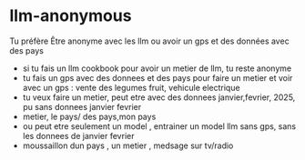# llm-anonymous
Tu préfère Être anonyme avec les llm ou avoir un gps et des données avec des pays
- si tu fais un llm cookbook pour avoir un metier de llm, tu reste anonyme
- tu fais un gps avec des donnees et des pays pour faire un metier et voir avec un gps : vente des legumes fruit, vehicule electrique
- tu veux faire un metier, peut etre avec des donnees janvier,fevrier, 2025, pu sans donnees janvier fevrier
- metier, le pays/ des pays,mon pays
- ou peut etre seulement un model , entrainer un model llm sans gps, sans les donnees de janvier fevrier
- moussaillon dun pays , un metier , medsage sur tv/radio
